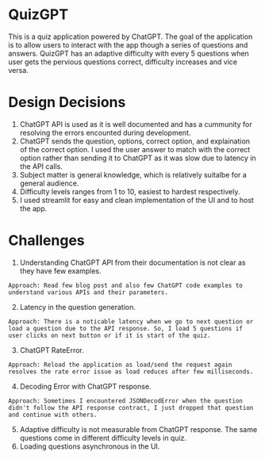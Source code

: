 # QuizGPT

This is a quiz application powered by ChatGPT. The goal of the application is to allow users to interact with the app though a series of questions and answers. QuizGPT has an adaptive difficulty with every 5 questions when user gets the pervious questions correct, difficulty increases and vice versa.

# Design Decisions

1. ChatGPT API is used as it is well documented and has a cummunity for resolving the errors encounted during development.
2. ChatGPT sends the question, options, correct option, and explaination of the correct option. I used the user answer to match with the correct option rather than sending it to ChatGPT as it was slow due to latency in the API calls.
3. Subject matter is general knowledge, which is relatively suitalbe for a general audience. 
4. Difficulty levels ranges from 1 to 10, easiest to hardest respectively. 
5. I used streamlit for easy and clean implementation of the UI and to host the app.


# Challenges

1. Understanding ChatGPT API from their documentation is not clear as they have few examples.
```
Approach: Read few blog post and also few ChatGPT code examples to understand various APIs and their parameters.
```
2. Latency in the question generation.
```
Approach: There is a noticable latency when we go to next question or load a question due to the API response. So, I load 5 questions if user clicks on next button or if it is start of the quiz.
```
3. ChatGPT RateError.
```
Approach: Reload the application as load/send the request again resolves the rate error issue as load reduces after few milliseconds.
```
4. Decoding Error with ChatGPT response.
```
Approach: Sometimes I encountered JSONDecodError when the question didn't follow the API response contract, I just dropped that question and continue with others.
```
5. Adaptive difficulty is not measurable from ChatGPT response. The same questions come in different difficulty levels in quiz.
6.  Loading questions asynchronous in the UI.
